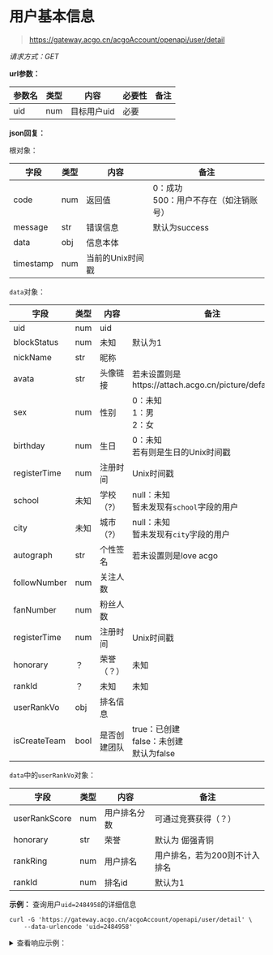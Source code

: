 # 用户基本信息

> https://gateway.acgo.cn/acgoAccount/openapi/user/detail

*请求方式：GET*

**url参数：**

| 参数名 | 类型 | 内容        | 必要性 | 备注                                 |
| ------ | ---- | ----------- | ------ | -----------------------------------|
| uid    | num  | 目标用户uid | 必要   |                                     |

**json回复：**

根对象：

| 字段      | 类型 | 内容     | 备注                                                          |
| --------- | ---- | -------- | ------------------------------------------------------------ |
| code      | num  | 返回值   | 0：成功<br />500：用户不存在（如注销账号）                      |
| message   | str  | 错误信息 | 默认为success                                                 |
| data      |  obj  | 信息本体 |                                                              |
| timestamp | num | 当前的Unix时间戳 |                                                        |

`data`对象：

| 字段             | 类型 | 内容              | 备注                                                         |
| ---------------- | ---- | ---------------- | ------------------------------------------------------------ |
| uid              | num  | uid              |                                                              |
| blockStatus      | num  | 未知             | 默认为1                                                       |
| nickName         | str  | 昵称             |                                                               |
| avata            | str  | 头像链接         | 若未设置则是https://attach.acgo.cn/picture/default.png         |
| sex              | num  | 性别             | 0：未知<br />1：男<br />2：女                                  |
| birthday         | num  | 生日             | 0：未知<br />若有则是生日的Unix时间戳                           |
| registerTime     | num  | 注册时间         | Unix时间戳                                                     |
| school           | 未知  | 学校（?）        | null：未知<br />暂未发现有`school`字段的用户                    |
| city             | 未知  | 城市（?）        |  null：未知<br />暂未发现有`city`字段的用户                     |
| autograph        | str  | 个性签名         | 若未设置则是love acgo                                           |
| followNumber     | num  | 关注人数         |                                                               |
| fanNumber        | num  | 粉丝人数         |                                                               |
| registerTime     | num  | 注册时间         | Unix时间戳                                                     |
| honorary         | ？   | 荣誉（？）        | 未知                                                          |
| rankId           | ？   | 未知             | 未知                                                           |
| userRankVo       | obj  | 排名信息         |                                                                |
| isCreateTeam     | bool | 是否创建团队      | true：已创建<br />false：未创建<br />默认为false                |


`data`中的`userRankVo`对象：

| 字段             | 类型  | 内容             | 备注                                                          |
| ---------------- | ---- | ---------------- | ------------------------------------------------------------  |
| userRankScore    | num  | 用户排名分数      | 可通过竞赛获得（？）                                            |
| honorary         | str  | 荣誉             | 默认为 倔强青铜                                                 |
| rankRing         | num  | 用户排名         | 用户排名，若为200则不计入排名                                    |
| rankId           | num  | 排名id           | 默认为1                                                        |


**示例：**
查询用户`uid=2484958`的详细信息
```shell
curl -G 'https://gateway.acgo.cn/acgoAccount/openapi/user/detail' \
	--data-urlencode 'uid=2484958'
```

<details>
<summary>查看响应示例：</summary>
  
```json
{
  "code": 200,
  "message": "success",
  "data": {
    "uid": 2484958,
    "blockStatus": 1,
    "nickName": "Evan",
    "avatar": "https://attach.acgo.cn/picture/2bde8a3a5a1149a0b9ceb3ca43146459.png",
    "sex": 0,
    "birthday": 0,
    "registerTime": 1684942636,
    "school": null,
    "city": null,
    "autograph": "疯子自有疯子之趣味,不足为外人道也。| 没有BUG的代码是不完美的！|小号：徐付豫",
    "followNumber": 14,
    "fanNumber": 51,
    "followStatus": 4,
    "userRankScore": 0,
    "honorary": null,
    "rankRing": null,
    "rankId": null,
    "userRankVo": {
      "userRankScore": 0,
      "honorary": "倔强青铜",
      "rankRing": 200,
      "rankId": 1
    },
    "isCreateTeam": false
  },
  "timestamp": 1706360031
}
```

</details>
